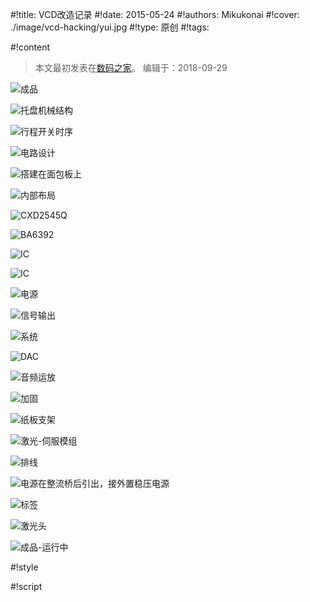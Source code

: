 #!title:    VCD改造记录
#!date:     2015-05-24
#!authors:  Mikukonai
#!cover:    ./image/vcd-hacking/yui.jpg
#!type:     原创
#!tags:     

#!content

> 本文最初发表在[数码之家](http://bbs.mydigit.cn/read.php?tid=1257485)。
编辑于：2018-09-29

![成品](./image/vcd-hacking/1.jpg)

![托盘机械结构](./image/vcd-hacking/2.png)

![行程开关时序](./image/vcd-hacking/3.png)

![电路设计](./image/vcd-hacking/4.png)

![搭建在面包板上](./image/vcd-hacking/5.jpg)

![内部布局](./image/vcd-hacking/6.jpg)

![CXD2545Q](./image/vcd-hacking/7.jpg)

![BA6392](./image/vcd-hacking/8.jpg)

![IC](./image/vcd-hacking/9.jpg)

![IC](./image/vcd-hacking/10.jpg)

![电源](./image/vcd-hacking/11.jpg)

![信号输出](./image/vcd-hacking/12.jpg)

![系统](./image/vcd-hacking/13.jpg)

![DAC](./image/vcd-hacking/14.jpg)

![音频运放](./image/vcd-hacking/15.jpg)

![加固](./image/vcd-hacking/16.jpg)

![纸板支架](./image/vcd-hacking/17.jpg)

![激光-伺服模组](./image/vcd-hacking/18.jpg)

![排线](./image/vcd-hacking/19.jpg)

![电源在整流桥后引出，接外置稳压电源](./image/vcd-hacking/20.jpg)

![标签](./image/vcd-hacking/21.jpg)

![激光头](./image/vcd-hacking/22.jpg)

![成品-运行中](./image/vcd-hacking/23.jpg)



#!style

#!script
